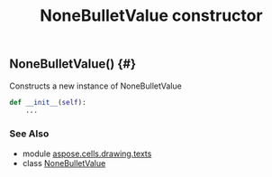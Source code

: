 ﻿---
title: NoneBulletValue constructor
second_title: Aspose.Cells for Python via .NET API References
description: 
type: docs
weight: 10
url: /aspose.cells.drawing.texts/nonebulletvalue/__init__/
is_root: false
---

## NoneBulletValue() {#}

Constructs a new instance of NoneBulletValue



```python
def __init__(self):
    ...
```





### See Also
* module [aspose.cells.drawing.texts](../../)
* class [NoneBulletValue](/cells/python-net/aspose.cells.drawing.texts/nonebulletvalue)
